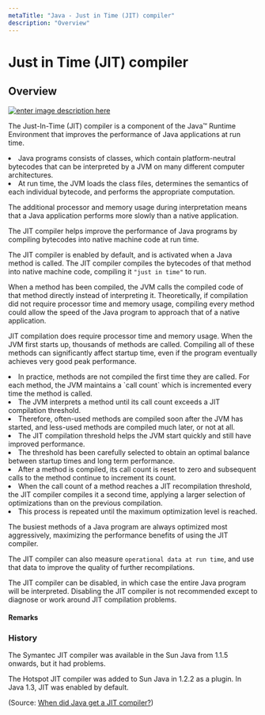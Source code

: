 ```yaml
---
metaTitle: "Java - Just in Time (JIT) compiler"
description: "Overview"
---
```


# Just in Time (JIT) compiler



## Overview


[<img src="http://i.stack.imgur.com/Zt9wt.png" alt="enter image description here" />](http://i.stack.imgur.com/Zt9wt.png)

The Just-In-Time (JIT) compiler is a component of the Java™ Runtime Environment that improves the performance of Java applications at run time.

<li>Java programs consists of classes, which contain platform-neutral
bytecodes that can be interpreted by a JVM on many different computer
architectures.</li>
<li>At run time, the JVM loads the class files, determines the semantics
of each individual bytecode, and performs the appropriate
computation.</li>

> 
The additional processor and memory usage during interpretation means that a Java application performs more slowly than a native application.


> 
The JIT compiler helps improve the performance of Java programs by compiling bytecodes into native machine code at run time.


The JIT compiler is enabled by default, and is activated when a Java method is called. The JIT compiler compiles the bytecodes of that method into native machine code, compiling it `"just in time"` to run.

When a method has been compiled, the JVM calls the compiled code of that method directly instead of interpreting it. Theoretically, if compilation did not require processor time and memory usage, compiling every method could allow the speed of the Java program to approach that of a native application.

JIT compilation does require processor time and memory usage. When the JVM first starts up, thousands of methods are called. Compiling all of these methods can significantly affect startup time, even if the program eventually achieves very good peak performance.

<li>In practice, methods are not compiled the first time they are called.
For each method, the JVM maintains a `call count` which is
incremented every time the method is called.</li>
<li>The JVM interprets a method until its call count exceeds a JIT
compilation threshold.</li>
<li>Therefore, often-used methods are compiled soon after the JVM has
started, and less-used methods are compiled much later, or not at
all.</li>
<li>The JIT compilation threshold helps the JVM start quickly and still
have improved performance.</li>
<li>The threshold has been carefully selected to obtain an optimal
balance between startup times and long term performance.</li>
<li>After a method is compiled, its call count is reset to zero and
subsequent calls to the method continue to increment its count.</li>
<li>When the call count of a method reaches a JIT recompilation
threshold, the JIT compiler compiles it a second time, applying a
larger selection of optimizations than on the previous compilation.</li>
<li>This process is repeated until the maximum optimization level is
reached.</li>

> 
The busiest methods of a Java program are always optimized most aggressively, maximizing the performance benefits of using the JIT compiler.


The JIT compiler can also measure `operational data at run time`, and use that data to improve the quality of further recompilations.

> 
The JIT compiler can be disabled, in which case the entire Java program will be interpreted. Disabling the JIT compiler is not recommended except to diagnose or work around JIT compilation problems.




#### Remarks


### History

The Symantec JIT compiler was available in the Sun Java from 1.1.5 onwards, but it had problems.

The Hotspot JIT compiler was added to Sun Java in 1.2.2 as a plugin.  In Java 1.3, JIT was enabled by default.

(Source: [When did Java get a JIT compiler?](http://stackoverflow.com/questions/692136/when-did-java-get-a-jit-compiler))

